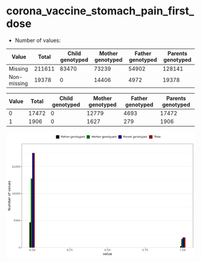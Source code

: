 # corona_vaccine_stomach_pain_first_dose
- Number of values:

| Value | Total | Child genotyped | Mother genotyped | Father genotyped | Parents genotyped |
| ----- | ----- | --------------- | ---------------- | ---------------- |---------------- |
| Missing | 211611 | 83470 | 73239 | 54902 | 128141 |
| Non-missing | 19378 | 0 | 14406 | 4972 | 19378 |

| Value | Total | Child genotyped | Mother genotyped | Father genotyped | Parents genotyped |
| ----- | ----- | --------------- | ---------------- | ---------------- |---------------- |
| 0 | 17472 | 0 | 12779 | 4693 | 17472 |
| 1 | 1906 | 0 | 1627 | 279 | 1906 |



![](corona_vaccine_stomach_pain_first_dose_n.png)



